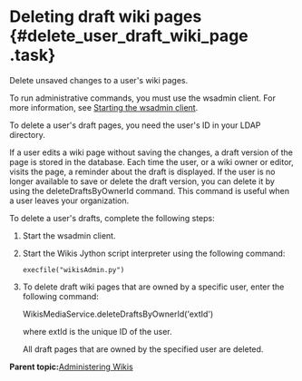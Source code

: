 # Deleting draft wiki pages {#delete_user_draft_wiki_page .task}

Delete unsaved changes to a user's wiki pages.

To run administrative commands, you must use the wsadmin client. For more information, see [Starting the wsadmin client](t_admin_wsadmin_starting.md).

To delete a user's draft pages, you need the user's ID in your LDAP directory.

If a user edits a wiki page without saving the changes, a draft version of the page is stored in the database. Each time the user, or a wiki owner or editor, visits the page, a reminder about the draft is displayed. If the user is no longer available to save or delete the draft version, you can delete it by using the deleteDraftsByOwnerId command. This command is useful when a user leaves your organization.

To delete a user's drafts, complete the following steps:

1.  Start the wsadmin client.

2.  Start the Wikis Jython script interpreter using the following command:

    ```
    execfile("wikisAdmin.py")
    ```

3.  To delete draft wiki pages that are owned by a specific user, enter the following command:

    WikisMediaService.deleteDraftsByOwnerId\('extId'\)

    where extId is the unique ID of the user.

    All draft pages that are owned by the specified user are deleted.


**Parent topic:**[Administering Wikis](../admin/c_admin_wikis_overview.md)

